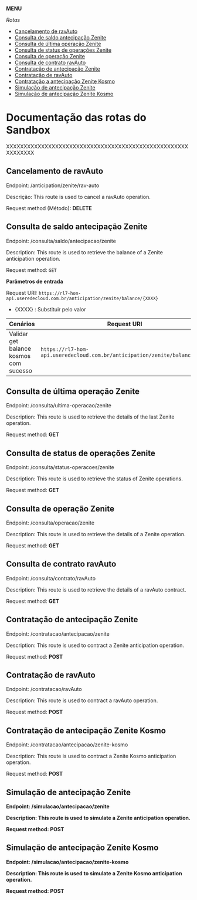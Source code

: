 **MENU**

_Rotas_
* [Cancelamento de ravAuto](#cancelamento-de-ravAuto)
* [Consulta de saldo antecipação Zenite](#consulta-de-saldo-antecipação-Zenite)
* [Consulta de última operação Zenite](#consulta-de-última-operação-Zenite)
* [Consulta de status de operações Zenite](#consulta-de-status-de-operações-Zenite)
* [Consulta de operação Zenite](#consulta-de-operação-Zenite)
* [Consulta de contrato ravAuto](#consulta-de-contrato-ravAuto)
* [Contratação de antecipação Zenite](#contratação-de-antecipação-Zenite)
* [Contratação de ravAuto](#contratação-de-ravAuto)
* [Contratação a antecipação Zenite Kosmo](#contratação-de-antecipação-zenite-kosmo)
* [Simulação de antecipação Zenite](#simulação-de-antecipação-Zenite)
* [Simulação de antecipação Zenite Kosmo](#simulação-de-antecipação-Zenite-Kosmo)


# Documentação das rotas do Sandbox

XXXXXXXXXXXXXXXXXXXXXXXXXXXXXXXXXXXXXXXXXXXXXXXXXXXXXXXXXXXX
## Cancelamento de ravAuto
Endpoint: /anticipation/zenite/rav-auto

Descrição: This route is used to cancel a ravAuto operation.

Request method (Método): <b>DELETE</b>

## Consulta de saldo antecipação Zenite
Endpoint: /consulta/saldo/antecipacao/zenite

Description: This route is used to retrieve the balance of a Zenite anticipation operation.

Request method: `GET`

<b> Parâmetros de entrada </b>

Request URI: `https://rl7-hom-api.useredecloud.com.br/anticipation/zenite/balance/{XXXX}`

- {XXXX} : Substituir pelo valor

| Cenários | Request URI | Response |
|---|---|---|
| Validar get balance kosmos com sucesso | `https://rl7-hom-api.useredecloud.com.br/anticipation/zenite/balance/0000` | ``` {"pathParameters": {"companyNumber": ["Must be greater than or equal to 1 and less than or equal to 999999999."]}} ``` |


## Consulta de última operação Zenite
Endpoint: /consulta/ultima-operacao/zenite

Description: This route is used to retrieve the details of the last Zenite operation.

Request method: <b>GET</b>

## Consulta de status de operações Zenite
Endpoint: /consulta/status-operacoes/zenite

Description: This route is used to retrieve the status of Zenite operations.

Request method: <b>GET</b>

## Consulta de operação Zenite
Endpoint: /consulta/operacao/zenite

Description: This route is used to retrieve the details of a Zenite operation.

Request method: <b>GET</b>

## Consulta de contrato ravAuto
Endpoint: /consulta/contrato/ravAuto

Description: This route is used to retrieve the details of a ravAuto contract.

Request method: <b>GET</b>

## Contratação de antecipação Zenite
Endpoint: /contratacao/antecipacao/zenite

Description: This route is used to contract a Zenite anticipation operation.

Request method: <b>POST</b>

## Contratação de ravAuto
Endpoint: /contratacao/ravAuto

Description: This route is used to contract a ravAuto operation.

Request method: <b>POST</b>

## Contratação de antecipação Zenite Kosmo
Endpoint: /contratacao/antecipacao/zenite-kosmo

Description: This route is used to contract a Zenite Kosmo anticipation operation.

Request method: <b>POST

## Simulação de antecipação Zenite
Endpoint: /simulacao/antecipacao/zenite

Description: This route is used to simulate a Zenite anticipation operation.

Request method: <b>POST</b>

## Simulação de antecipação Zenite Kosmo
Endpoint: /simulacao/antecipacao/zenite-kosmo

Description: This route is used to simulate a Zenite Kosmo anticipation operation.

Request method: <b>POST</b>
